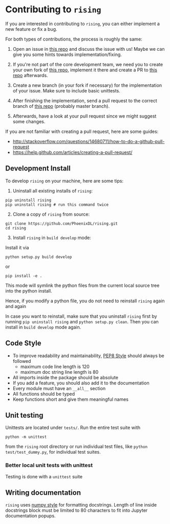 # Contributing to `rising`

If you are interested in contributing to `rising`, you can either implement a new feature or fix a bug.

For both types of contributions, the process is roughly the same:

1. Open an issue in [this repo] and discuss
the issue with us! Maybe we can give you some hints towards
implementation/fixing.

2. If you're not part of the core development team, we need you to create your own fork of [this repo], implement it there and create a PR to [this repo] afterwards.

3. Create a new branch (in your fork if necessary) for the implementation of your issue.
Make sure to include basic unittests.

4. After finishing the implementation, send a pull request to the correct branch of [this repo] (probably master branch).

5. Afterwards, have a look at your pull request since we might suggest some
changes.


If you are not familiar with creating a pull request, here are some guides:
- http://stackoverflow.com/questions/14680711/how-to-do-a-github-pull-request
- https://help.github.com/articles/creating-a-pull-request/


## Development Install

To develop `rising` on your machine, here are some tips:

1. Uninstall all existing installs of `rising`:
```
pip uninstall rising
pip uninstall rising # run this command twice
```

2. Clone a copy of `rising` from source:

```
git clone https://github.com/PhoenixDL/rising.git
cd rising
```

3. Install `rising` in `build develop` mode:

Install it via

```
python setup.py build develop
```

or

```
pip install -e .
```

This mode will symlink the python files from the current local source tree into the
python install.

Hence, if you modify a python file, you do not need to reinstall `rising`
again and again

In case you want to reinstall, make sure that you uninstall `rising` first by running `pip uninstall rising`
and `python setup.py clean`. Then you can install in `build develop` mode again.

## Code Style
* To improve readability and maintainability, [PEP8 Style](https://www.python.org/dev/peps/pep-0008/) should always be followed
    * maximum code line length is 120
    * maximum doc string line length is 80
* All imports inside the package should be absolute
* If you add a feature, you should also add it to the documentation
* Every module must have an `__all__` section
* All functions should be typed
* Keep functions short and give them meaningful names

## Unit testing

Unittests are located under `tests/`. Run the entire test suite with

```
python -m unittest
```

from the `rising` root directory or run individual test files, like `python test/test_dummy.py`, for individual test suites.

### Better local unit tests with unittest
Testing is done with a `unittest` suite

## Writing documentation

`rising` uses [numpy style](http://sphinxcontrib-napoleon.readthedocs.io/en/latest/example_numpy.html)
for formatting docstrings. Length of line inside docstrings block must be limited to 80 characters to
fit into Jupyter documentation popups.

[this repo]: https://github.com/PhoenixDL/rising
